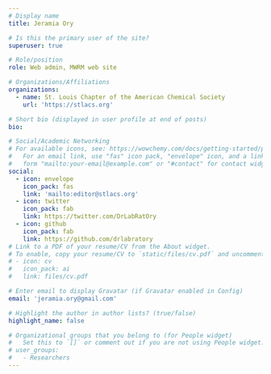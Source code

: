 ```yaml
---
# Display name
title: Jeramia Ory

# Is this the primary user of the site?
superuser: true

# Role/position
role: Web admin, MWRM web site

# Organizations/Affiliations
organizations:
  - name: St. Louis Chapter of the American Chemical Society
    url: 'https://stlacs.org'

# Short bio (displayed in user profile at end of posts)
bio: 

# Social/Academic Networking
# For available icons, see: https://wowchemy.com/docs/getting-started/page-builder/#icons
#   For an email link, use "fas" icon pack, "envelope" icon, and a link in the
#   form "mailto:your-email@example.com" or "#contact" for contact widget.
social:
  - icon: envelope
    icon_pack: fas
    link: 'mailto:editor@stlacs.org'
  - icon: twitter
    icon_pack: fab
    link: https://twitter.com/DrLabRatOry
  - icon: github
    icon_pack: fab
    link: https://github.com/drlabratory
# Link to a PDF of your resume/CV from the About widget.
# To enable, copy your resume/CV to `static/files/cv.pdf` and uncomment the lines below.
# - icon: cv
#   icon_pack: ai
#   link: files/cv.pdf

# Enter email to display Gravatar (if Gravatar enabled in Config)
email: 'jeramia.ory@gmail.com'

# Highlight the author in author lists? (true/false)
highlight_name: false

# Organizational groups that you belong to (for People widget)
#   Set this to `[]` or comment out if you are not using People widget.
# user_groups:
#   - Researchers
---
```

